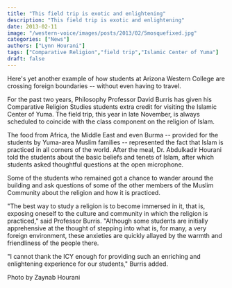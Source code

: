 ```yaml
---
title: "This field trip is exotic and enlightening"
description: "This field trip is exotic and enlightening"
date: 2013-02-11
image: "/western-voice/images/posts/2013/02/5mosquefixed.jpg"
categories: ["News"]
authors: ["Lynn Hourani"]
tags: ["Comparative Religion","field trip","Islamic Center of Yuma"]
draft: false
---
```

Here's yet another example of how students at Arizona Western College are crossing foreign boundaries -- without even having to travel.

For the past two years, Philosophy Professor David Burris has given his Comparative Religion Studies students extra credit for visiting the Islamic Center of Yuma. The field trip, this year in late November, is always scheduled to coincide with the class component on the religion of Islam.

The food from Africa, the Middle East and even Burma -- provided for the students by Yuma-area Muslim families -- represented the fact that Islam is practiced in all corners of the world. After the meal, Dr. Abdulkadir Hourani told the students about the basic beliefs and tenets of Islam, after which students asked thoughtful questions at the open microphone.

Some of the students who remained got a chance to wander around the building and ask questions of some of the other members of the Muslim Community about the religion and how it is practiced.

"The best way to study a religion is to become immersed in it, that is, exposing oneself to the culture and community in which the religion is practiced," said Professor Burris. "Although some students are initially apprehensive at the thought of stepping into what is, for many, a very foreign environment, these anxieties are quickly allayed by the warmth and friendliness of the people there.

"I cannot thank the ICY enough for providing such an enriching and enlightening experience for our students," Burris added.

Photo by Zaynab Hourani